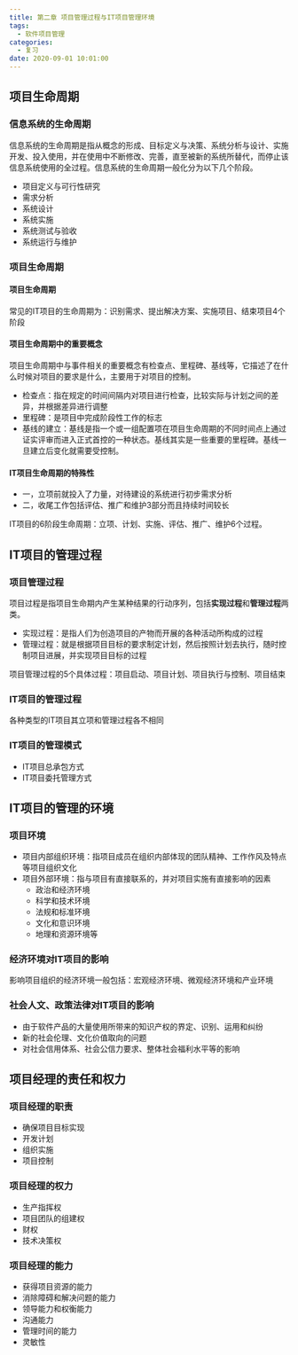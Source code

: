 ```yaml
---
title: 第二章 项目管理过程与IT项目管理环境
tags:
  - 软件项目管理
categories:
  - 复习
date: 2020-09-01 10:01:00
---
```

## 项目生命周期
### 信息系统的生命周期
信息系统的生命周期是指从概念的形成、目标定义与决策、系统分析与设计、实施开发、投入使用，并在使用中不断修改、完善，直至被新的系统所替代，而停止该信息系统使用的全过程。信息系统的生命周期一般化分为以下几个阶段。
- 项目定义与可行性研究
- 需求分析
- 系统设计
- 系统实施
- 系统测试与验收
- 系统运行与维护
### 项目生命周期
#### 项目生命周期
常见的IT项目的生命周期为：识别需求、提出解决方案、实施项目、结束项目4个阶段
#### 项目生命周期中的重要概念
项目生命周期中与事件相关的重要概念有检查点、里程碑、基线等，它描述了在什么时候对项目的要求是什么，主要用于对项目的控制。  
- 检查点：指在规定的时间间隔内对项目进行检查，比较实际与计划之间的差异，并根据差异进行调整
- 里程碑：是项目中完成阶段性工作的标志
- 基线的建立：基线是指一个或一组配置项在项目生命周期的不同时间点上通过证实评审而进入正式首控的一种状态。基线其实是一些重要的里程碑。基线一旦建立后变化就需要受控制。
#### IT项目生命周期的特殊性
- 一，立项前就投入了力量，对待建设的系统进行初步需求分析
- 二，收尾工作包括评估、推广和维护3部分而且持续时间较长

IT项目的6阶段生命周期：立项、计划、实施、评估、推广、维护6个过程。
## IT项目的管理过程
### 项目管理过程
项目过程是指项目生命期内产生某种结果的行动序列，包括**实现过程**和**管理过程**两类。
- 实现过程：是指人们为创造项目的产物而开展的各种活动所构成的过程
- 管理过程：就是根据项目目标的要求制定计划，然后按照计划去执行，随时控制项目进展，并实现项目目标的过程

项目管理过程的5个具体过程：项目启动、项目计划、项目执行与控制、项目结束
### IT项目的管理过程
各种类型的IT项目其立项和管理过程各不相同
### IT项目的管理模式
- IT项目总承包方式
- IT项目委托管理方式
## IT项目的管理的环境
### 项目环境
- 项目内部组织环境：指项目成员在组织内部体现的团队精神、工作作风及特点等项目组织文化
- 项目外部环境：指与项目有直接联系的，并对项目实施有直接影响的因素
  - 政治和经济环境
  - 科学和技术环境
  - 法规和标准环境
  - 文化和意识环境
  - 地理和资源环境等
### 经济环境对IT项目的影响
影响项目组织的经济环境一般包括：宏观经济环境、微观经济环境和产业环境
### 社会人文、政策法律对IT项目的影响
- 由于软件产品的大量使用所带来的知识产权的界定、识别、运用和纠纷
- 新的社会伦理、文化价值取向的问题
- 对社会信用体系、社会公信力要求、整体社会福利水平等的影响
## 项目经理的责任和权力
### 项目经理的职责
- 确保项目目标实现
- 开发计划
- 组织实施
- 项目控制
### 项目经理的权力
- 生产指挥权
- 项目团队的组建权
- 财权
- 技术决策权
### 项目经理的能力
- 获得项目资源的能力
- 消除障碍和解决问题的能力
- 领导能力和权衡能力
- 沟通能力
- 管理时间的能力
- 灵敏性